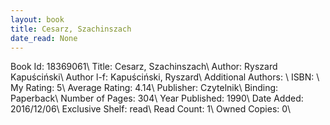 ```yaml
---
layout: book
title: Cesarz, Szachinszach
date_read: None
---
```


Book Id: 18369061\ 
Title: Cesarz, Szachinszach\ 
Author: Ryszard Kapuściński\ 
Author l-f: Kapuściński, Ryszard\ 
Additional Authors: \ 
ISBN: \ 
My Rating: 5\ 
Average Rating: 4.14\ 
Publisher: Czytelnik\ 
Binding: Paperback\ 
Number of Pages: 304\ 
Year Published: 1990\ 
Date Added: 2016/12/06\ 
Exclusive Shelf: read\ 
Read Count: 1\ 
Owned Copies: 0\ 

